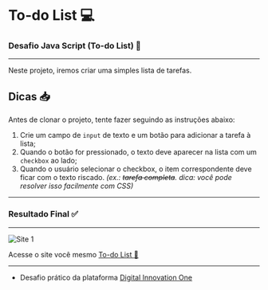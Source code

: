 # To-do List :computer:

### Desafio Java Script (To-do List) :mag_right:
***
Neste projeto, iremos criar uma simples lista de tarefas.

## Dicas :inbox_tray:
Antes de clonar o projeto, tente fazer seguindo as instruções abaixo:

1. Crie um campo de `input` de texto e um botão para adicionar a tarefa à lista;
2. Quando o botão for pressionado, o texto deve aparecer na lista com um `checkbox` ao lado;
3. Quando o usuário selecionar o checkbox, o item correspondente deve ficar com o texto riscado. _(ex.: ~~tarefa completa~~. dica: você pode resolver isso facilmente com CSS)_
***

### Resultado Final :white_check_mark:
***
 ![Site 1]()

Acesse o site você mesmo [To-do List :beginner:](https://ericcastroc.github.io/Dio-Bootcamp-FullStack/Spread%20Fullstack%20Developer/Modulo%20Javascript/To-do%20List/)
***
- Desafio prático da plataforma [Digital Innovation One](https://web.digitalinnovation.one/home "Digital Innovation One")

